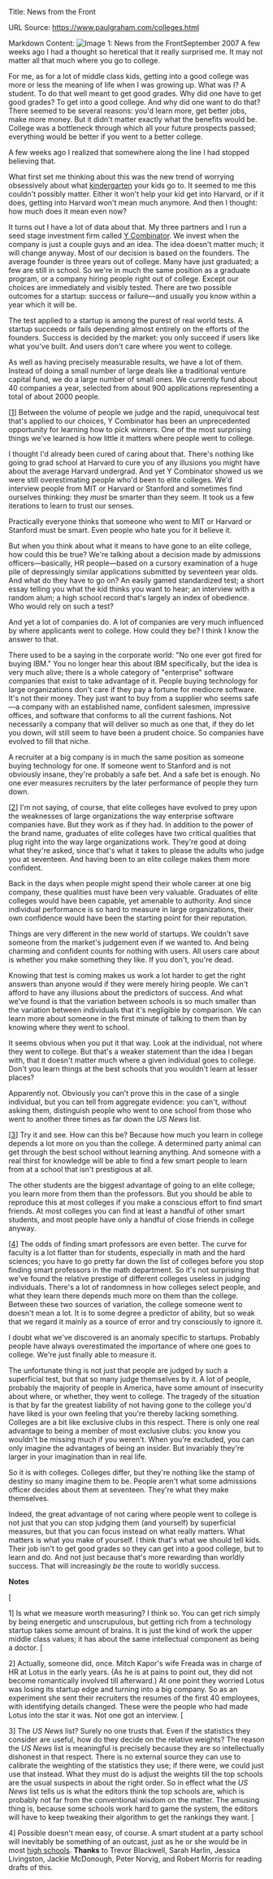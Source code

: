 Title: News from the Front

URL Source: https://www.paulgraham.com/colleges.html

Markdown Content:
![Image 1: News from the Front](https://s.turbifycdn.com/aah/paulgraham/news-from-the-front-2.gif)September 2007
A few weeks ago I had a thought so heretical that it really surprised me. It may not matter all that much where you go to college.

For me, as for a lot of middle class kids, getting into a good college was more or less the meaning of life when I was growing up. What was I? A student. To do that well meant to get good grades. Why did one have to get good grades? To get into a good college. And why did one want to do that? There seemed to be several reasons: you'd learn more, get better jobs, make more money. But it didn't matter exactly what the benefits would be. College was a bottleneck through which all your future prospects passed; everything would be better if you went to a better college.

A few weeks ago I realized that somewhere along the line I had stopped believing that.

What first set me thinking about this was the new trend of worrying obsessively about what [kindergarten](http://nymag.com/nymetro/urban/education/features/15141/) your kids go to. It seemed to me this couldn't possibly matter. Either it won't help your kid get into Harvard, or if it does, getting into Harvard won't mean much anymore. And then I thought: how much does it mean even now?

It turns out I have a lot of data about that. My three partners and I run a seed stage investment firm called [Y Combinator](http://ycombinator.com/). We invest when the company is just a couple guys and an idea. The idea doesn't matter much; it will change anyway. Most of our decision is based on the founders. The average founder is three years out of college. Many have just graduated; a few are still in school. So we're in much the same position as a graduate program, or a company hiring people right out of college. Except our choices are immediately and visibly tested. There are two possible outcomes for a startup: success or failure—and usually you know within a year which it will be.

The test applied to a startup is among the purest of real world tests. A startup succeeds or fails depending almost entirely on the efforts of the founders. Success is decided by the market: you only succeed if users like what you've built. And users don't care where you went to college.

As well as having precisely measurable results, we have a lot of them. Instead of doing a small number of large deals like a traditional venture capital fund, we do a large number of small ones. We currently fund about 40 companies a year, selected from about 900 applications representing a total of about 2000 people.

[[1](https://www.paulgraham.com/colleges.html#f1n)]
Between the volume of people we judge and the rapid, unequivocal test that's applied to our choices, Y Combinator has been an unprecedented opportunity for learning how to pick winners. One of the most surprising things we've learned is how little it matters where people went to college.

I thought I'd already been cured of caring about that. There's nothing like going to grad school at Harvard to cure you of any illusions you might have about the average Harvard undergrad. And yet Y Combinator showed us we were still overestimating people who'd been to elite colleges. We'd interview people from MIT or Harvard or Stanford and sometimes find ourselves thinking: they _must_ be smarter than they seem. It took us a few iterations to learn to trust our senses.

Practically everyone thinks that someone who went to MIT or Harvard or Stanford must be smart. Even people who hate you for it believe it.

But when you think about what it means to have gone to an elite college, how could this be true? We're talking about a decision made by admissions officers—basically, HR people—based on a cursory examination of a huge pile of depressingly similar applications submitted by seventeen year olds. And what do they have to go on? An easily gamed standardized test; a short essay telling you what the kid thinks you want to hear; an interview with a random alum; a high school record that's largely an index of obedience. Who would rely on such a test?

And yet a lot of companies do. A lot of companies are very much influenced by where applicants went to college. How could they be? I think I know the answer to that.

There used to be a saying in the corporate world: "No one ever got fired for buying IBM." You no longer hear this about IBM specifically, but the idea is very much alive; there is a whole category of "enterprise" software companies that exist to take advantage of it. People buying technology for large organizations don't care if they pay a fortune for mediocre software. It's not their money. They just want to buy from a supplier who seems safe—a company with an established name, confident salesmen, impressive offices, and software that conforms to all the current fashions. Not necessarily a company that will deliver so much as one that, if they do let you down, will still seem to have been a prudent choice. So companies have evolved to fill that niche.

A recruiter at a big company is in much the same position as someone buying technology for one. If someone went to Stanford and is not obviously insane, they're probably a safe bet. And a safe bet is enough. No one ever measures recruiters by the later performance of people they turn down.

[[2](https://www.paulgraham.com/colleges.html#f2n)]
I'm not saying, of course, that elite colleges have evolved to prey upon the weaknesses of large organizations the way enterprise software companies have. But they work as if they had. In addition to the power of the brand name, graduates of elite colleges have two critical qualities that plug right into the way large organizations work. They're good at doing what they're asked, since that's what it takes to please the adults who judge you at seventeen. And having been to an elite college makes them more confident.

Back in the days when people might spend their whole career at one big company, these qualities must have been very valuable. Graduates of elite colleges would have been capable, yet amenable to authority. And since individual performance is so hard to measure in large organizations, their own confidence would have been the starting point for their reputation.

Things are very different in the new world of startups. We couldn't save someone from the market's judgement even if we wanted to. And being charming and confident counts for nothing with users. All users care about is whether you make something they like. If you don't, you're dead.

Knowing that test is coming makes us work a lot harder to get the right answers than anyone would if they were merely hiring people. We can't afford to have any illusions about the predictors of success. And what we've found is that the variation between schools is so much smaller than the variation between individuals that it's negligible by comparison. We can learn more about someone in the first minute of talking to them than by knowing where they went to school.

It seems obvious when you put it that way. Look at the individual, not where they went to college. But that's a weaker statement than the idea I began with, that it doesn't matter much where a given individual goes to college. Don't you learn things at the best schools that you wouldn't learn at lesser places?

Apparently not. Obviously you can't prove this in the case of a single individual, but you can tell from aggregate evidence: you can't, without asking them, distinguish people who went to one school from those who went to another three times as far down the _US News_ list.

[[3](https://www.paulgraham.com/colleges.html#f3n)] Try it and see.
How can this be? Because how much you learn in college depends a lot more on you than the college. A determined party animal can get through the best school without learning anything. And someone with a real thirst for knowledge will be able to find a few smart people to learn from at a school that isn't prestigious at all.

The other students are the biggest advantage of going to an elite college; you learn more from them than the professors. But you should be able to reproduce this at most colleges if you make a conscious effort to find smart friends. At most colleges you can find at least a handful of other smart students, and most people have only a handful of close friends in college anyway.

[[4](https://www.paulgraham.com/colleges.html#f4n)] The odds of finding smart professors are even better. The curve for faculty is a lot flatter than for students, especially in math and the hard sciences; you have to go pretty far down the list of colleges before you stop finding smart professors in the math department.
So it's not surprising that we've found the relative prestige of different colleges useless in judging individuals. There's a lot of randomness in how colleges select people, and what they learn there depends much more on them than the college. Between these two sources of variation, the college someone went to doesn't mean a lot. It is to some degree a predictor of ability, but so weak that we regard it mainly as a source of error and try consciously to ignore it.

I doubt what we've discovered is an anomaly specific to startups. Probably people have always overestimated the importance of where one goes to college. We're just finally able to measure it.

The unfortunate thing is not just that people are judged by such a superficial test, but that so many judge themselves by it. A lot of people, probably the majority of people in America, have some amount of insecurity about where, or whether, they went to college. The tragedy of the situation is that by far the greatest liability of not having gone to the college you'd have liked is your own feeling that you're thereby lacking something. Colleges are a bit like exclusive clubs in this respect. There is only one real advantage to being a member of most exclusive clubs: you know you wouldn't be missing much if you weren't. When you're excluded, you can only imagine the advantages of being an insider. But invariably they're larger in your imagination than in real life.

So it is with colleges. Colleges differ, but they're nothing like the stamp of destiny so many imagine them to be. People aren't what some admissions officer decides about them at seventeen. They're what they make themselves.

Indeed, the great advantage of not caring where people went to college is not just that you can stop judging them (and yourself) by superficial measures, but that you can focus instead on what really matters. What matters is what you make of yourself. I think that's what we should tell kids. Their job isn't to get good grades so they can get into a good college, but to learn and do. And not just because that's more rewarding than worldly success. That will increasingly _be_ the route to worldly success.

**Notes**

[

1] Is what we measure worth measuring? I think so. You can get rich simply by being energetic and unscrupulous, but getting rich from a technology startup takes some amount of brains. It is just the kind of work the upper middle class values; it has about the same intellectual component as being a doctor.
[

2] Actually, someone did, once. Mitch Kapor's wife Freada was in charge of HR at Lotus in the early years. (As he is at pains to point out, they did not become romantically involved till afterward.) At one point they worried Lotus was losing its startup edge and turning into a big company. So as an experiment she sent their recruiters the resumes of the first 40 employees, with identifying details changed. These were the people who had made Lotus into the star it was. Not one got an interview.
[

3] The _US News_ list? Surely no one trusts that. Even if the statistics they consider are useful, how do they decide on the relative weights? The reason the _US News_ list is meaningful is precisely because they are so intellectually dishonest in that respect. There is no external source they can use to calibrate the weighting of the statistics they use; if there were, we could just use that instead. What they must do is adjust the weights till the top schools are the usual suspects in about the right order. So in effect what the _US News_ list tells us is what the editors think the top schools are, which is probably not far from the conventional wisdom on the matter. The amusing thing is, because some schools work hard to game the system, the editors will have to keep tweaking their algorithm to get the rankings they want.
[

4] Possible doesn't mean easy, of course. A smart student at a party school will inevitably be something of an outcast, just as he or she would be in most [high schools](https://www.paulgraham.com/nerds.html).
**Thanks** to Trevor Blackwell, Sarah Harlin, Jessica Livingston, Jackie McDonough, Peter Norvig, and Robert Morris for reading drafts of this.

